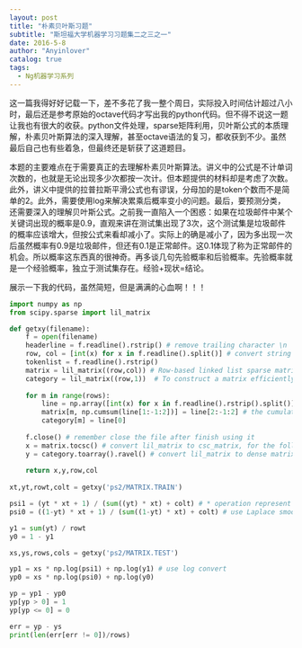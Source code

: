```yaml
---
layout: post
title: "朴素贝叶斯习题"
subtitle: "斯坦福大学机器学习习题集二之三之一"
date: 2016-5-8
author: "Anyinlover"
catalog: true
tags:
  - Ng机器学习系列
---
```


这一篇我得好好记载一下，差不多花了我一整个周日，实际投入时间估计超过八小时，最后还是参考原始的octave代码才写出我的python代码。但不得不说这一题让我也有很大的收获。python文件处理，sparse矩阵利用，贝叶斯公式的本质理解，朴素贝叶斯算法的深入理解，甚至octave语法的复习，都收获到不少。虽然最后自己也有些着急，但最终还是斩获了这道题目。

本题的主要难点在于需要真正的去理解朴素贝叶斯算法。讲义中的公式是不计单词次数的，也就是无论出现多少次都按一次计。但本题提供的材料却是考虑了次数。此外，讲义中提供的拉普拉斯平滑公式也有谬误，分母加的是token个数而不是简单的2。此外，需要使用log来解决累乘后概率变小的问题。最后，要预测分类，还需要深入的理解贝叶斯公式。之前我一直陷入一个困惑：如果在垃圾邮件中某个关键词出现的概率是0.9，直观来讲在测试集出现了3次，这个测试集是垃圾邮件的概率应该增大，但按公式来看却减小了。实际上的确是减小了，因为多出现一次后虽然概率有0.9是垃圾邮件，但还有0.1是正常邮件。这0.1体现了称为正常邮件的机会。所以概率这东西真的很神奇。再多谈几句先验概率和后验概率。先验概率就是一个经验概率，独立于测试集存在。经验+现状=结论。

展示一下我的代码，虽然简短，但是满满的心血啊！！！

```python
import numpy as np
from scipy.sparse import lil_matrix

def getxy(filename):
    f = open(filename)
    headerline = f.readline().rstrip() # remove trailing character \n
    row, col = [int(x) for x in f.readline().split()] # convert string to list
    tokenlist = f.readline().rstrip()
    matrix = lil_matrix((row,col)) # Row-based linked list sparse matrix
    category = lil_matrix((row,1))  # To construct a matrix efficiently
    
    for m in range(rows):
        line = np.array([int(x) for x in f.readline().rstrip().split()])
        matrix[m, np.cumsum(line[1:-1:2])] = line[2:-1:2] # the cumulative sum of the elements 
        category[m] = line[0] 
        
    f.close() # remember close the file after finish using it
    x = matrix.tocsc() # convert lil_matrix to csc_matrix, for the following dot operation
    y = category.toarray().ravel() # convert lil_matrix to dense matrix
        
    return x,y,row,col
    
xt,yt,rowt,colt = getxy('ps2/MATRIX.TRAIN')

psi1 = (yt * xt + 1) / (sum((yt) * xt) + colt) # * operation represent dot between 1 -d array with sparse matrix
psi0 = ((1-yt) * xt + 1) / (sum((1-yt) * xt) + colt) # use Laplace smoothing

y1 = sum(yt) / rowt
y0 = 1 - y1

xs,ys,rows,cols = getxy('ps2/MATRIX.TEST')

yp1 = xs * np.log(psi1) + np.log(y1) # use log convert
yp0 = xs * np.log(psi0) + np.log(y0)

yp = yp1 - yp0
yp[yp > 0] = 1
yp[yp <= 0] = 0

err = yp - ys
print(len(err[err != 0])/rows)
```